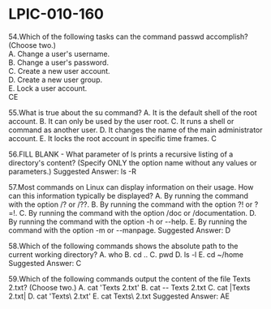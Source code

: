 # LPIC-010-160
54.Which of the following tasks can the command passwd accomplish? (Choose two.)  
A. Change a user's username.  
B. Change a user's password.  
C. Create a new user account.  
D. Create a new user group.  
E. Lock a user account.  
CE 

55.What is true about the su command? 
A. It is the default shell of the root account. 
B. It can only be used by the user root. 
C. It runs a shell or command as another user. 
D. It changes the name of the main administrator account. 
E. It locks the root account in specific time frames. 
C 

56.FILL BLANK - 
What parameter of ls prints a recursive listing of a directory's content? (Specify ONLY the option name without any values or parameters.) 
Suggested Answer: ls -R 

57.Most commands on Linux can display information on their usage. How can this information typically be displayed? 
A. By running the command with the option /? or /??. 
B. By running the command with the option ?! or ?=!. 
C. By running the command with the option /doc or /documentation. 
D. By running the command with the option -h or --help. 
E. By running the command with the option -m or --manpage. 
Suggested Answer: D


58.Which of the following commands shows the absolute path to the current working directory? 
A. who 
B. cd .. 
C. pwd 
D. ls -l 
E. cd ~/home 
Suggested Answer: C  

59.Which of the following commands output the content of the file Texts 2.txt? (Choose two.) 
A. cat 'Texts 2.txt' 
B. cat -- Texts 2.txt 
C. cat |Texts 2.txt| 
D. cat 'Texts\ 2.txt' 
E. cat Texts\ 2.txt 
Suggested Answer: AE  

